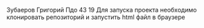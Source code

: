 Зубаеров Григорий 
Пдо 43 19
Для запуска проекта необходимо клонировать репозиторий и запустить html файл в браузере
